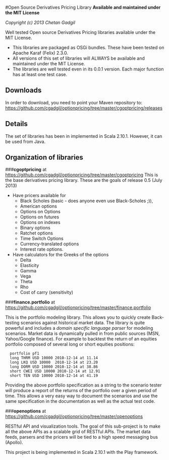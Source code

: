 #Open Source Derivatives Pricing Library 
**Available and maintained under the MIT License**

*Copyright (c) 2013 Chetan Gadgil*

Well tested Open source Derivatives Pricing libraries available under the MIT License.
* This libraries are packaged as OSGi bundles. These have been tested on Apache Karaf (Felix) 2.3.0.
* All versions of this set of libraries will ALWAYS be available and maintained under the MIT License.
* The libraries are well tested even in its 0.0.1 version. Each major function has at least one test case.

## Downloads
In order to download, you need to point your Maven repository to:
https://github.com/cgadgil/optionpricing/tree/master/cgoptpricing/releases

## Details
The set of libraries has been in implemented in Scala 2.10.1. However, it can be used from Java.

## Organization of libraries


###**cgoptpricing** at https://github.com/cgadgil/optionpricing/tree/master/cgoptpricing
This is the base derivatives pricing library. These are the goals of release 0.5 (July 2013)
  + Have pricers available for 
    - Black Scholes (basic - does anyone even use Black-Scholes ;)), 
    - American options
    - Options on Options
    - Options on futures
    - Options on indexes
    - Binary options
    - Ratchet options
    - Time Switch Options
    - Currency-translated options
    - Interest rate options.
  + Have calculators for the Greeks of the options
    - Delta
    - Elasticity
    - Gamma
    - Vega
    - Theta
    - Rho
    - Cost of carry (sensitivity)

###**finance.portfolio** at https://github.com/cgadgil/optionpricing/tree/master/finance.portfolio

This is the portfolio modeling library. This allows you to quickly create Back-testing scenarios against historical market data.
The library is quite powerful and includes a *domain specific language parser* for modeling scenarios. Market data is dynamically pulled in from public sources (MSN, Yahoo/Google finance).
For example to backtest the return of an equities portfolio composed of several long or short equities positions:

      portfolio pf1
      long THRM USD 10000 2010-12-14 at 11.14
      long LKQ USD 10000  2010-12-14 at 23.20
      long DORM USD 10000 2010-12-14 at 38.86
      short CWEI USD 10000 2010-12-14 at 12.91
      short TEN USD 10000 2010-12-14 at 41.19

Providing the above portfolio specification as a string to the scenario tester will produce a report of the returns of the portfolio over a given period of time.
This allows a very easy way to document the scenarios and use the same specification in the documentation as well as the actual test code.

###**openoptions** at https://github.com/cgadgil/optionpricing/tree/master/openoptions

RESTful API and visualization tools. The goal of this sub-project is to make all the above APIs as a scalable grid of RESTful APIs. The market data feeds, parsers and the pricers will be tied to a high speed messaging bus (Apollo).

This project is being implemented in Scala 2.10.1 with the Play framework.


